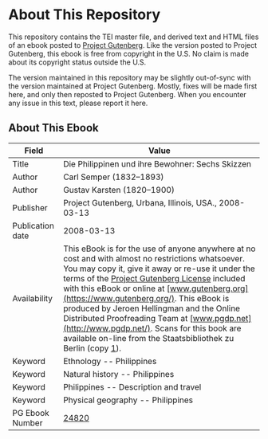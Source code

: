 # About This Repository

This repository contains the TEI master file, and derived text and HTML files of an ebook posted to [Project Gutenberg](https://www.gutenberg.org/). Like the version posted to Project Gutenberg, this ebook is free from copyright in the U.S. No claim is made about its copyright status outside the U.S.

The version maintained in this repository may be slightly out-of-sync with the version maintained at Project Gutenberg. Mostly, fixes will be made first here, and only then reposted to Project Gutenberg. When you encounter any issue in this text, please report it here.

## About This Ebook

| Field | Value |
| ----- | ----- |
| Title | Die Philippinen und ihre Bewohner: Sechs Skizzen |
| Author | Carl Semper (1832–1893) |
| Author | Gustav Karsten (1820–1900) |
| Publisher | Project Gutenberg, Urbana, Illinois, USA., 2008-03-13 |
| Publication date | 2008-03-13 |
| Availability | This eBook is for the use of anyone anywhere at no cost and with almost no restrictions whatsoever. You may copy it, give it away or re-use it under the terms of the [Project Gutenberg License](https://www.gutenberg.org/license) included with this eBook or online at [www.gutenberg.org](https://www.gutenberg.org/). This eBook is produced by Jeroen Hellingman and the Online Distributed Proofreading Team at [www.pgdp.net](http://www.pgdp.net/). Scans for this book are available on-line from the Staatsbibliothek zu Berlin (copy [1](http://resolver.staatsbibliothek-berlin.de/SBB0000137B00000000)). |
| Keyword | Ethnology -- Philippines |
| Keyword | Natural history -- Philippines |
| Keyword | Philippines -- Description and travel |
| Keyword | Physical geography -- Philippines |
| PG Ebook Number | [24820](https://www.gutenberg.org/ebooks/24820) |
